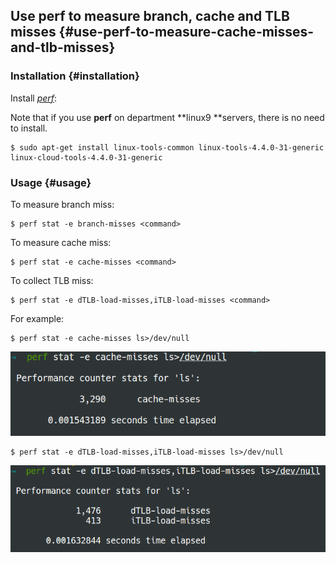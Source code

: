 ## Use perf to measure branch, cache and TLB misses {#use-perf-to-measure-cache-misses-and-tlb-misses}

### Installation {#installation}

Install [_perf_](https://perf.wiki.kernel.org/index.php/Main_Page):

Note that if you use **perf** on department **linux9 **servers, there is no need to install.

```
$ sudo apt-get install linux-tools-common linux-tools-4.4.0-31-generic linux-cloud-tools-4.4.0-31-generic
```

### Usage {#usage}

To measure branch miss:

```
$ perf stat -e branch-misses <command>
```

To measure cache miss:

```
$ perf stat -e cache-misses <command>
```

To collect TLB miss:

```
$ perf stat -e dTLB-load-misses,iTLB-load-misses <command>
```

For example:

```
$ perf stat -e cache-misses ls>/dev/null
```

![](img/img02.png "img02")

```
$ perf stat -e dTLB-load-misses,iTLB-load-misses ls>/dev/null
```

![](img/img03.png "img03")

